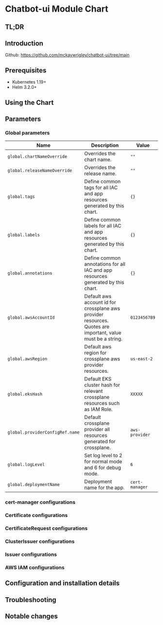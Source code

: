 # Chatbot-ui Module Chart

## TL;DR

## Introduction
Github: https://github.com/mckaywrigley/chatbot-ui/tree/main

## Prerequisites

- Kubernetes 1.19+
- Helm 3.2.0+

## Using the Chart

## Parameters

### Global parameters

| Name                            | Description                                                                                                 | Value          |
| ------------------------------- | ----------------------------------------------------------------------------------------------------------- | -------------- |
| `global.chartNameOverride`      | Overrides the chart name.                                                                                   | `""`           |
| `global.releaseNameOverride`    | Overrides the release name.                                                                                 | `""`           |
| `global.tags`                   | Define common tags for all IAC and app resources generated by this chart.                                   | `{}`           |
| `global.labels`                 | Define common labels for all IAC and app resources generated by this chart.                                 | `{}`           |
| `global.annotations`            | Define common annotations for all IAC and app resources generated by this chart.                            | `{}`           |
| `global.awsAccountId`           | Default aws account id for crossplane aws provider resources. Quotes are important, value must be a string. | `0123456789`   |
| `global.awsRegion`              | Default aws region for crossplane aws provider resources.                                                   | `us-east-2`    |
| `global.eksHash`                | Default EKS cluster hash for relevant crossplane resources such as IAM Role.                                | `XXXXX`        |
| `global.providerConfigRef.name` | Default crossplane provider all resources generated for crossplane.                                         | `aws-provider` |
| `global.logLevel`               | Set log level to 2 for normal mode and 6 for debug mode.                                                    | `6`            |
| `global.deploymentName`         | Deployment name for the app.                                                                                | `cert-manager` |

### cert-manager configurations


### Certificate configurations


### CertificateRequest configurations


### ClusterIssuer configurations


### Issuer configurations


### AWS IAM configurations





## Configuration and installation details


## Troubleshooting


## Notable changes
